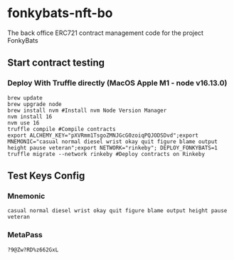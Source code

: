 # fonkybats-nft-bo
The back office ERC721 contract management code for the project FonkyBats

## Start contract testing
### Deploy With Truffle directly (MacOS Apple M1 - node v16.13.0)
```
brew update
brew upgrade node
brew install nvm #Install nvm Node Version Manager
nvm install 16
nvm use 16
truffle compile #Compile contracts
export ALCHEMY_KEY="pXVRmm1TsgoZMNJGcG0zoiqPQJODSDvd";export MNEMONIC="casual normal diesel wrist okay quit figure blame output height pause veteran";export NETWORK="rinkeby"; DEPLOY_FONKYBATS=1 truffle migrate --network rinkeby #Deploy contracts on Rinkeby
```

## Test Keys Config
### Mnemonic
```casual normal diesel wrist okay quit figure blame output height pause veteran```

### MetaPass
```?9@Zw?RD%z662GxL```